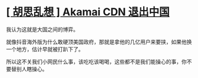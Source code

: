 # [[ 胡思乱想 ] Akamai CDN 退出中国](https://github.com/myogg/Gitblog/issues/31)

我认为这就是大国之间的博弈。

就像抖音海外版为什么敢硬顶美国政府，那就是拿他的几亿用户来要挟，如果他换一个地方，估计早就被打趴下了。 

所以这不关我们小网民什么事，该吃吃该喝喝，这些都不是我们能操心的事，你不要替别人瞎操心。


 



